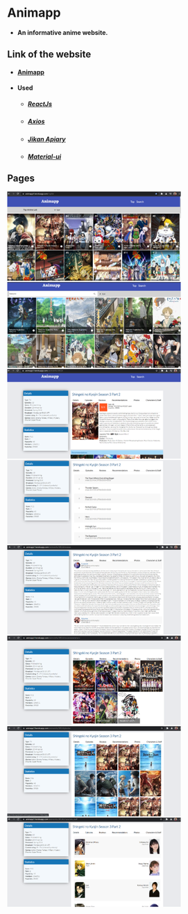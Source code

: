 # Animapp
- #### An informative anime website.

## Link of the website
- #### [Animapp](https://animapp13.netlify.app/)

- #### Used
    - ##### [ReactJs ](https://reactjs.org/)
    - ##### [Axios](https://www.npmjs.com/package/axios)
    -  ##### [Jikan Apiary](https://jikan.docs.apiary.io/#)
    -  ##### [Material-ui](https://material-ui.com/)

## Pages

<img src="./public/toplist.png" width="400px"/> <img src="./public/searchpage.png" width="400px"/> <img src="./public/details.png" width="400px"/> <img src="./public/Episodes.png" width="400px"/> <img src="./public/reviews.png" width="400px"/> <img src="./public/recommendations.png" width="400px"/> <img src="./public/photos.png" width="400px"/> <img src="./public/characters.png" width="400px"/>


<!--- 
- if you see this error please try refreshing the page
![alt issue](http://picsum.photos/200/200)
-->
